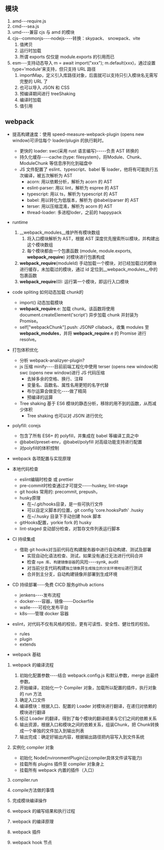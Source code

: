 
## 模块

1. amd---require.js
2. cmd---sea.js
3. umd----兼容 cjs 与 amd 的模块
4. cjs--commonjs----nodejs----转换：skypack、 snowpack、vite
   1. 值拷贝
   2. 运行时加载
   3. 所谓 exports 仅仅是 module.exports 的引用而已
5. esm---支持动态导入 m = await import("xxx"); m.default(xxx)，通过设置 type='module'来支持，但只支持 URL 路径
   1. importMap，定义引入库路径对象，后面就可以支持只引入模块名无需写完整的 URL 了
   2. 也可以导入 JSON 和 CSS
   3. 预编译期间进行 treeShaking
   4. 编译时加载
   5. 值引用

## webpack

+ 提高构建速度：使用 speed-measure-webpack-plugin (opens new window)可评估每个 loader/plugin 的执行耗时。
  + 更快的 loader: swc(采用 rust 语言编写)-----负责 AST 转换的
  + 持久化缓存----cache:{type: filesystem}，将Module、Chunk、ModuleChunk 等信息序列化到磁盘中
  + JS 文件配置了 eslint、typescript、babel 等 loader，他将有可能执行五次编译，被五次解析为 AST
    + acorn: 用以依赖分析，解析为 acorn 的 AST
    + eslint-parser: 用以 lint，解析为 espree 的 AST
    + typescript: 用以 ts，解析为 typescript 的 AST
    + babel: 用以转化为低版本，解析为 @babel/parser 的 AST
    + terser: 用以压缩混淆，解析为 acorn 的 AST
    + thread-loader: 多进程loder，之前的 happypack
+ runtime
  1. __webpack_modules__维护所有模块数组
     1. 将入口模块解析为 AST，根据 AST 深度优先搜索所以模块，并构建出这个模块数组
     2. 每个模块都由一个包裹函数 (module, module.exports, __webpack_require__) 对模块进行包裹构成
  2. __webpack_require__(moduleId) 手动加载一个模块，对已经加载过的模块进行缓存，未加载过的模块，通过 id 定位到__webpack_modules__中的包裹函数
  3. __webpack_require__(0): 运行第一个模块，即运行入口模块
+ code spliting 如何动态加载 chunk的
  + import() 动态加载模块
  + __webpack_require__.e: 加载 chunk。该函数将使用 document.createElement('script') 异步加载 chunk 并封装为 Promise。
  + self["webpackChunk"].push: JSONP cllaback，收集 modules 至 __webpack_modules__，并将 __webpack_require__.e 的 Promise 进行 resolve。
+ 打包体积优化
  + 分析 webpack-analizyer-plugin?
  + js 压缩 minify----目前前端工程化中使用 terser (opens new window)和 swc (opens new window)进行 JS 代码压缩
    + 去掉多余的空格、换行、注释
    + 变量名、函数名、属性名用更短的名字代替
    + 布尔运算会做变化----做了精简
    + 预编译的运算
  + Tree shaking 基于 ES6 模块的静态分析，移除的用不到的函数，从而减少体积
    + Tree shaking 也可以对 JSON 进行优化
+ polyfill: corejs
  + 包含了所有 ES6+ 的 polyfill，并集成在 babel 等编译工具之中
  + @babel/preset-env，@babel/polyfill 对高级功能支持进行配置
  + 对polyfill的体积控制


+ webpack 各项配置与实现原理

+ 本地代码检查
  + eslint编辑时检查 或 prettier
  + pre-commit时检查通过才可提交-----huskey, lint-stage
  + git hooks 常用的: precommit, prepush，
  + husky原理
    + 在~/.git/hooks目录，是一些可执行文件
    + 可以自定义脚本的位置，git config 'core.hooksPath' .husky
    + 在~/.husky 目录下手动创建 hook 脚本
  + gitHooks配置，yorkie fork 的 husky
  + lint-staged 变动部分检查，对暂存文件列表运行脚本


+ CI 持续集成
  + 借助 git hooks对当前代码在构建服务器中进行自动构建、测试及部署
    + 实现自动化语法检查、测试，如果没有通过无法进行代码合并
    + 检查 `npm 库`、`构建镜像容器`的风险----synk, audit
    + 对当前分支代码构建`独立镜像`并`生成独立的分支环境地址`进行测试
    + 合并到主分支，自动构建镜像并部署到生成环境
+ CD 持续部署----免费 CICD 服务github actions
  + jenkens----发布流程
  + docker----容器，镜像-----Dockerfile
  + walle----可视化发布平台
  + k8s----管理 docker 容器

+ eslint，对代码不仅有风格的校验，更有可读性、安全性、健壮性的校验。
  + rules
  + plugin
  + extends

+ webpack 基础

1. webpack 的编译流程
   1. 初始化配置参数----结合 webpack.config.js 和默认参数，merge 出最终参数。
   2. 开始编译，初始化一个 Compiler 对象，加载所以配置的插件，执行对象的 run 方法
   3. 确定入口文件
   4. 编译模块：根据入口、配置的 Loader 对模块进行翻译，在递归对依赖的模块进行翻译
   5. 经过 Loader 的翻译，得到了每个模块的翻译结果与它们之间的依赖关系
   6. 输出资源，根据入口和模块之间的依赖关系，组装Chunk，把 Chunk转换成一个单独的文件加入到输出列表
   7. 输出完成：确定好输出内容，根据输出路径把内容写入到文件系统

1. 实例化 compiler 对象
   - 初始化 NodeEnvironmentPlugin(让compiler具体文件读写能力)
   - 挂载所有 plugins 插件至 compiler 对象身上
   - 挂载所有 webpack 内置的插件（入口）
2. compiler.run
3. compile方法做的事情
4. 完成模块编译操作



5. webpack 的编写结果和执行过程
6. webpack 的编译原理
7. webpack 插件
8. webpack hook 节点

